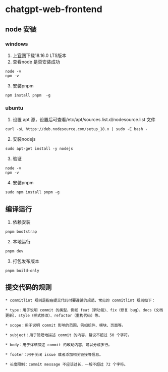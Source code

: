 # chatgpt-web-frontend

## node 安装
### windows
1. 上[官网](https://nodejs.org/en)下载18.16.0 LTS版本
2. 查看node 是否安装成功
```
node -v
npm -v
```
3. 安装pnpm
```
npm install pnpm  -g
```

### ubuntu
1. 设置 apt 源，设置后可查看/etc/apt/sources.list.d/nodesource.list 文件
```
curl -sL https://deb.nodesource.com/setup_18.x | sudo -E bash -
```
2. 安装nodejs
```
sudo apt-get install -y nodejs
```
3. 验证
```
node -v
npm -v
```
4. 安装pnpm
```
sudo npm install pnpm -g
```

## 编译运行
1. 依赖安装
``` 
pnpm bootstrap
```
2. 本地运行
```
pnpm dev
```
3. 打包发布版本
```
pnpm build-only
```

## 提交代码的规则
```
* commitlint 规则是指在提交代码时要遵循的规范，常见的 commitlint 规则如下：

* type：用于说明 commit 的类型，例如 feat（新功能）、fix（修复 bug）、docs（文档更新）、style（样式修改）、refactor（重构代码）等。

* scope：用于说明 commit 影响的范围，例如组件、模块、页面等。

* subject：用于简短地描述 commit 的内容，建议不超过 50 个字符。

* body：用于详细描述 commit 的改动内容，可以分成多行。

* footer：用于关闭 issue 或者添加相关链接等信息。

* 长度限制：commit message 不应该过长，一般不超过 72 个字符。
```